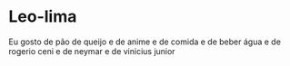 # Leo-lima
Eu gosto de pão de queijo e de anime e de comida e de beber água e de rogerio ceni e de neymar e de vinicius junior 
